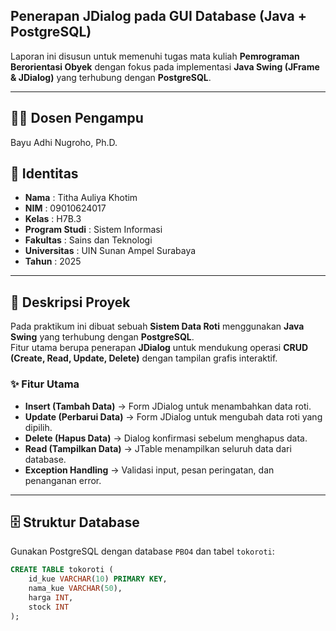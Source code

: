 ## Penerapan JDialog pada GUI Database (Java + PostgreSQL)

Laporan ini disusun untuk memenuhi tugas mata kuliah **Pemrograman Berorientasi Obyek** dengan fokus pada implementasi **Java Swing (JFrame & JDialog)** yang terhubung dengan **PostgreSQL**.  

---

## 👨‍🏫 Dosen Pengampu
Bayu Adhi Nugroho, Ph.D.  

## 👤 Identitas
- **Nama**  : Titha Auliya Khotim  
- **NIM**   : 09010624017  
- **Kelas** : H7B.3  
- **Program Studi** : Sistem Informasi  
- **Fakultas** : Sains dan Teknologi  
- **Universitas** : UIN Sunan Ampel Surabaya  
- **Tahun** : 2025  

---

## 📌 Deskripsi Proyek
Pada praktikum ini dibuat sebuah **Sistem Data Roti** menggunakan **Java Swing** yang terhubung dengan **PostgreSQL**.  
Fitur utama berupa penerapan **JDialog** untuk mendukung operasi **CRUD (Create, Read, Update, Delete)** dengan tampilan grafis interaktif.  

### ✨ Fitur Utama
- **Insert (Tambah Data)** → Form JDialog untuk menambahkan data roti.  
- **Update (Perbarui Data)** → Form JDialog untuk mengubah data roti yang dipilih.  
- **Delete (Hapus Data)** → Dialog konfirmasi sebelum menghapus data.  
- **Read (Tampilkan Data)** → JTable menampilkan seluruh data dari database.  
- **Exception Handling** → Validasi input, pesan peringatan, dan penanganan error.  

---

## 🗄️ Struktur Database
Gunakan PostgreSQL dengan database `PBO4` dan tabel `tokoroti`:  

```sql
CREATE TABLE tokoroti (
    id_kue VARCHAR(10) PRIMARY KEY,
    nama_kue VARCHAR(50),
    harga INT,
    stock INT
);

